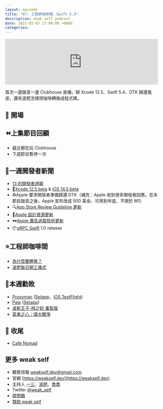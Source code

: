 ```yaml
---
layout: episode
title: "67: 工程師咖啡間、Swift 5.4"
description: weak self podcast
date: 2021-02-07 17:00:00 +0800
categories: 
---
```

<iframe src="https://www.listennotes.com/embedded/e/50da199d61624fb3be670ea3d58cc94f/" width="100%" style="width: 1px; min-width: 100%;" frameborder="0" scrolling="no" loading="lazy"></iframe>

首次一邊錄音一邊 Clubhouse 直播。聊 Xcode 12.5、Swift 5.4、DTK 歸還風波，還有波肥怎樣把咖啡轉換成程式碼。

## 👋 開場

## ⏪上集節目回顧

- 最近都在玩 Clubhouse
- 下週節目暫停一次

## 📰一週開發者新聞

- [13 的開發者週報](https://ethanhuang13.substack.com/)
- 🧪[Xcode 12.5 beta](https://developer.apple.com/documentation/xcode-release-notes/xcode-12_5-beta-release-notes) & [iOS 14.5 beta](https://developer.apple.com/documentation/ios-ipados-release-notes/ios-ipados-14_5-beta-release-notes/)
- ♻️Apple 要求開發者準備歸還 DTK（補充：Apple 收到很多開發者回應。在本節目錄音之後，Apple 宣布改成 500 美金、可用到年底、不限於 M1）
- 🔍[App Store Review Guideline 更新](https://developer.apple.com/news/?id=3ozbk628)
- 🎨[Apple 設計資源更新](https://developer.apple.com/news/?id=kn2a8g2q)
- 🕶[Apple 廣告追蹤技術更新](https://developer.apple.com/news/?id=wajvzt18)
- 📦[gRPC Swift](https://github.com/grpc/grpc-swift) 1.0 release

## ⭐️工程師咖啡間

- [為什麼要睡覺？](https://www.kobo.com/tw/zh/ebook/qufxmimzkz6ey4tp5ucgbw)
- [波肥每日開工儀式](https://twitter.com/PofatTseng/status/1357907667184807936?s=20)

## 💸本週勸敗

- [Proxyman](https://proxyman.io) ([Setapp](https://go.setapp.com/invite/ethanhuang13)、[iOS TestFlight](https://twitter.com/proxyman_app/status/1357314980471656450?s=20))
- [Paw](https://paw.cloud) ([Setapp](https://go.setapp.com/invite/ethanhuang13))
- [波斯王子-時之砂 重製版](https://www.ubisoft.com.tw/category/games/popstr/)
- [英勇之心：偉大戰爭](https://zh.m.wikipedia.org/wiki/英勇之心：偉大戰爭)

## 👋 收尾

- [Cafe Nomad](https://cafenomad.tw)

## 更多 weak self

* 聽眾信箱 [weakself.dev@gmail.com](mailto:weakself.dev@gmail.com)
* 官網 [https://weakself.dev](https://weakself.dev)
* 主持人 [一三](https://twitter.com/ethanhuang13)、[波肥](https://twitter.com/PofatTseng)、[喬喬](https://twitter.com/joe_trash_talk)
* Twitter [@weak_self](https://twitter.com/weak_self)
* [提問箱](https://peing.net/zh-TW/weak_self)
* [贊助 weak self](https://weakself.dev/#donation)